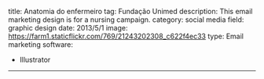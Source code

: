 title: Anatomia do enfermeiro
tag: Fundação Unimed
description: This email marketing design is for a nursing campaign.
category: social media
field: graphic design
date: 2013/5/1
image: https://farm1.staticflickr.com/769/21243202308_c622f4ec33
type: Email marketing
software:
- Illustrator
---
